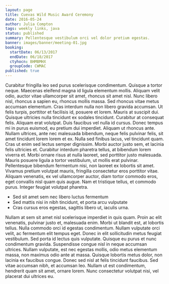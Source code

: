 ```yaml
---
layout: page
title: Cuevas Wild Music Award Ceremony
date: 2016-05-24
author: Julia Compton
tags: weekly links, java
status: published
summary: Pellentesque vestibulum orci vel dolor pretium egestas.
banner: images/banner/meeting-01.jpg
booking:
  startDate: 06/13/2017
  endDate: 06/18/2017
  ctyhocn: BHMBMHX
  groupCode: CWMAC
published: true
---
```

Curabitur fringilla leo sed purus scelerisque condimentum. Quisque a tortor neque. Maecenas eleifend magna id ligula elementum mollis. Aliquam velit odio, auctor vitae ullamcorper sit amet, rhoncus sit amet nisl. Nunc libero nisl, rhoncus a sapien eu, rhoncus mollis massa. Sed rhoncus vitae metus accumsan elementum. Cras interdum nulla non libero gravida accumsan. Ut felis turpis, porttitor et facilisis id, posuere et lorem. Mauris at suscipit dui. Quisque ultricies nulla tincidunt ex sodales tincidunt. Curabitur at consequat felis. Aliquam erat volutpat. Duis faucibus vel nulla id cursus.
Donec tempus mi in purus euismod, eu pretium dui imperdiet. Aliquam ut rhoncus ante. Nullam ultrices, ante nec malesuada bibendum, neque felis pulvinar felis, sit amet tincidunt lorem lorem et ex. Nulla sed finibus lacus, vel tincidunt quam. Cras ut enim sed lectus semper dignissim. Morbi auctor justo sem, et lacinia felis ultricies et. Curabitur interdum pharetra tellus, at bibendum lorem viverra et. Morbi ornare risus at nulla laoreet, sed porttitor justo malesuada. Mauris posuere ligula a tortor vestibulum, ut mollis erat pulvinar. Pellentesque bibendum fermentum nisi, non laoreet ex lobortis sit amet. Vivamus pretium volutpat mauris, fringilla consectetur eros porttitor vitae. Aliquam venenatis, ex vel ullamcorper auctor, diam tortor commodo eros, eget convallis nisl quam quis augue. Nam et tristique tellus, et commodo purus. Integer feugiat volutpat pharetra.

* Sed sit amet sem nec libero luctus fermentum
* Sed mattis nisi in nibh tincidunt, et porta arcu vulputate
* Cras cursus eros egestas, sagittis libero ut, iaculis urna.

Nullam at sem sit amet nisl scelerisque imperdiet in quis quam. Proin ac elit venenatis, pulvinar justo et, malesuada enim. Morbi ut blandit est, at lobortis tellus. Nulla commodo orci id egestas condimentum. Nullam vulputate orci velit, ac fermentum elit tempus eget. Donec in elit sollicitudin metus feugiat vestibulum. Sed porta id lectus quis vulputate. Quisque eu purus et nunc condimentum gravida. Suspendisse congue nisl in neque accumsan ultrices. Nullam vulputate, est nec egestas mollis, odio metus elementum massa, non maximus odio ante at massa. Quisque lobortis metus dolor, non lacinia ex faucibus congue. Donec sed nisl at felis tincidunt faucibus. Sed vitae accumsan nibh, et accumsan leo. Nullam ut est condimentum, hendrerit quam sit amet, ornare lorem. Nunc consectetur volutpat nisi, vel placerat dui ultrices eu.
